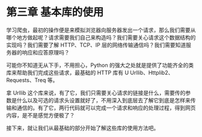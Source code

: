 # 第三章 基本库的使用

学习爬虫，最初的操作便是来模拟浏览器向服务器发出一个请求，那么我们需要从哪个地方做起呢？请求需要我们自己来构造吗？我们需要关心请求这个数据结构的实现吗？我们需要了解 HTTP、TCP、IP 层的网络传输通信吗？我们需要知道服务器的响应和应答原理吗？

可能你不知道无从下手，不用担心，Python 的强大之处就是提供了功能齐全的类库来帮助我们完成这些请求，最基础的 HTTP 库有 U
Urllib、Httplib2、Requests、Treq 等。

拿 Urllib 这个库来说，有了它，我们只需要关心请求的链接是什么，需要传的参数是什么以及可选的请求头设置就好了，不用深入到底层去了解它到底是怎样来传输和通信的。有了它，两行代码就可以完成一个请求和响应的处理过程，得到网页内容，是不是感觉方便极了？

接下来，就让我们从最基础的部分开始了解这些库的使用方法吧。

